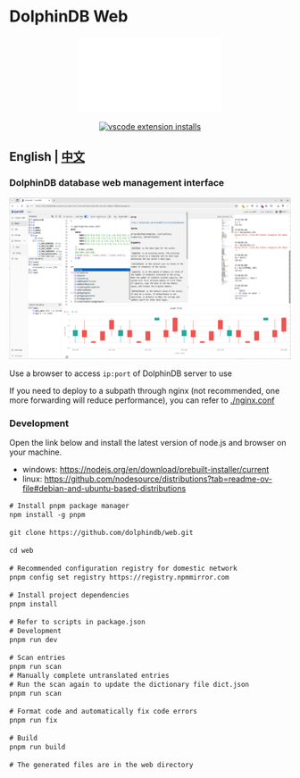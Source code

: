# DolphinDB Web

<p align='center'>
     <img src='./src/ddb.svg' alt='DolphinDB Web' width='256'>
</p>

<p align='center'>
     <a href='https://github.com/dolphindb/api-javascript' target='_blank'>
         <img alt='vscode extension installs' src='https://img.shields.io/npm/v/dolphindb?color=brightgreen&label=api-javascript&style=flat-square' />
     </a>
</p>

## English | [中文](./README.zh.md)

### DolphinDB database web management interface
![](./demo/demo.en.png)

<!-- #### Online Version
The latest build of the web has been deployed to a CDN . You can connect the opened web interface to any remote or local DolphinDB server by setting the hostname and port parameters in the URL, for example:
http://cdn.dolphindb.cn/web/index.html?view=shell&hostname=115.239.209.123&port=8892

(If a blank page is displayed after opening, you need to manually click the address bar and change the url to a link starting with http://)
 -->
<!-- #### Offline Local Deployment (no need to restart the server, hot replacement is possible)
```shell
# cd the directory where the dolphindb executable is located
cd /path/to/dolphindb-dir/

# backup existing web folder (or delete: rm -rf ./web/)
mv ./web/ ./web.2023.01.01/

# Use curl or other tools to download the latest zip archive
curl -O https://cdn.dolphindb.cn/assets/web.latest.zip

# Unzip the zip package
unzip ./web.latest.zip

# Confirm the update is successful
ls -lhF ./web/

# If it is a cluster, synchronize to other machines through rsync to ensure that the timestamp (mtime) is consistent, otherwise the http cache will not take effect
rsync -av --delete ./web/ root@192.168.1.204:/path/to/dolphindb-dir/web/
``` -->

Use a browser to access `ip:port` of DolphinDB server to use

If you need to deploy to a subpath through nginx (not recommended, one more forwarding will reduce performance), you can refer to [./nginx.conf](./nginx.conf)

### Development

Open the link below and install the latest version of node.js and browser on your machine.
- windows: https://nodejs.org/en/download/prebuilt-installer/current
- linux: https://github.com/nodesource/distributions?tab=readme-ov-file#debian-and-ubuntu-based-distributions

```shell
# Install pnpm package manager
npm install -g pnpm

git clone https://github.com/dolphindb/web.git

cd web

# Recommended configuration registry for domestic network
pnpm config set registry https://registry.npmmirror.com

# Install project dependencies
pnpm install

# Refer to scripts in package.json
# Development
pnpm run dev

# Scan entries
pnpm run scan
# Manually complete untranslated entries
# Run the scan again to update the dictionary file dict.json
pnpm run scan

# Format code and automatically fix code errors
pnpm run fix

# Build
pnpm run build

# The generated files are in the web directory
```
